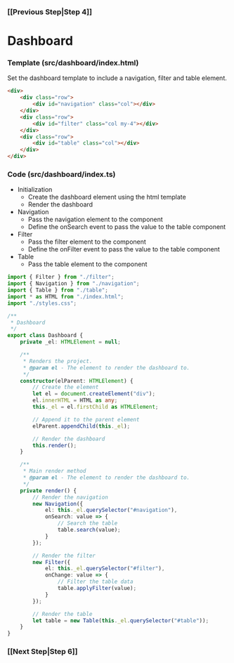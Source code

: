 ### [[Previous Step|Step 4]]

# Dashboard

### Template (src/dashboard/index.html)

Set the dashboard template to include a navigation, filter and table element.

```html
<div>
    <div class="row">
        <div id="navigation" class="col"></div>
    </div>
    <div class="row">
        <div id="filter" class="col my-4"></div>
    </div>
    <div class="row">
        <div id="table" class="col"></div>
    </div>
</div>
```

### Code (src/dashboard/index.ts)

- Initialization
  - Create the dashboard element using the html template
  - Render the dashboard
- Navigation
  - Pass the navigation element to the component
  - Define the onSearch event to pass the value to the table component
- Filter
  - Pass the filter element to the component
  - Define the onFilter event to pass the value to the table component
- Table
  - Pass the table element to the component

```ts
import { Filter } from "./filter";
import { Navigation } from "./navigation";
import { Table } from "./table";
import * as HTML from "./index.html";
import "./styles.css";

/**
 * Dashboard
 */
export class Dashboard {
    private _el: HTMLElement = null;

    /**
     * Renders the project.
     * @param el - The element to render the dashboard to.
     */
    constructor(elParent: HTMLElement) {
        // Create the element
        let el = document.createElement("div");
        el.innerHTML = HTML as any;
        this._el = el.firstChild as HTMLElement;

        // Append it to the parent element
        elParent.appendChild(this._el);

        // Render the dashboard
        this.render();
    }

    /**
     * Main render method
     * @param el - The element to render the dashboard to.
     */
    private render() {
        // Render the navigation
        new Navigation({
            el: this._el.querySelector("#navigation"),
            onSearch: value => {
                // Search the table
                table.search(value);
            }
        });

        // Render the filter
        new Filter({
            el: this._el.querySelector("#filter"),
            onChange: value => {
                // Filter the table data
                table.applyFilter(value);
            }
        });

        // Render the table
        let table = new Table(this._el.querySelector("#table"));
    }
}
```

### [[Next Step|Step 6]]